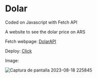 # Dolar

Coded on Javascript with Fetch API

A website to see the dolar price on ARS

Fetch webpage: [DolarAPI](https://dolarapi.com/docs)

Deploy: <a href="https://fastidious-fudge-b18244.netlify.app/" target="_blank">Click</a>

Image:

![Captura de pantalla 2023-08-18 225845](https://github.com/rusherdv/dolar/assets/105472000/7252b887-505e-4a3b-a5e7-f4bb1ca56690)
